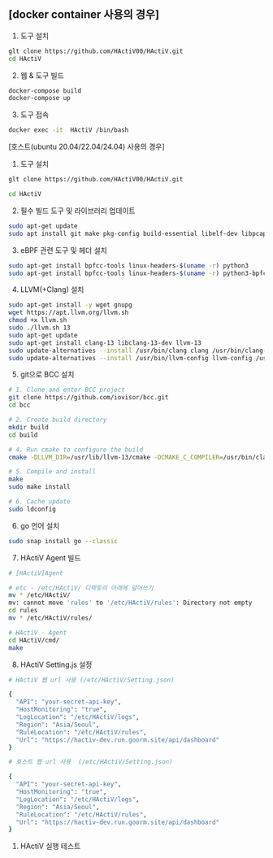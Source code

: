 <h2> [docker container 사용의 경우] </h2>

  1. 도구 설치
  ```bash
  glt clone https://github.com/HActiV00/HActiV.git
  cd HActiV
  ```
  2. 웹 & 도구 빌드
  ```bash
  docker-compose build
  docker-compose up
  ```

  3. 도구 접속
  ```bash
  docker exec -it  HActiV /bin/bash
  ```

[호스트(ubuntu 20.04/22.04/24.04) 사용의 경우]

  1. 도구 설치

  ```bash
  glt clone https://github.com/HActiV00/HActiV.git
  
  cd HActiV
  ```

  2. 필수 빌드 도구 및 라이브러리 업데이트
  
  ```bash
  sudo apt-get update
  sudo apt install git make pkg-config build-essential libelf-dev libpcap-dev zlib1g-dev cmake
  ```
  
  3. eBPF 관련 도구 및 헤더 설치
  
  ```bash
  sudo apt-get install bpfcc-tools linux-headers-$(uname -r) python3
  sudo apt-get install bpfcc-tools linux-headers-$(uname -r) python3-bpfcc
  ```
  
  4. LLVM(+Clang) 설치
  
  ```bash
  sudo apt-get install -y wget gnupg
  wget https://apt.llvm.org/llvm.sh
  chmod +x llvm.sh
  sudo ./llvm.sh 13
  sudo apt-get update
  sudo apt-get install clang-13 libclang-13-dev llvm-13
  sudo update-alternatives --install /usr/bin/clang clang /usr/bin/clang-13 100
  sudo update-alternatives --install /usr/bin/llvm-config llvm-config /usr/bin/llvm-config-13 100
  ```
  
  5. git으로 BCC 설치
  
  ```bash
  # 1. Clone and enter BCC project
  git clone https://github.com/iovisor/bcc.git
  cd bcc
  
  # 2. Create build directory
  mkdir build
  cd build
  
  # 4. Run cmake to configure the build
  cmake -DLLVM_DIR=/usr/lib/llvm-13/cmake -DCMAKE_C_COMPILER=/usr/bin/clang-13 -DCMAKE_CXX_COMPILER=/usr/bin/clang++-13 ..
  
  # 5. Compile and install
  make
  sudo make install
  
  # 6. Cache update
  sudo ldconfig
  ```
  
  6. go 언어 설치

  ```bash
  sudo snap install go --classic
  ```
  
  7. HActiV Agent 빌드
  
  ```bash
  # [HActiV]Agent
  
  # etc - /etc/HActiV/ 디렉토리 아래에 덮어쓰기
  mv * /etc/HActiV/
  mv: cannot move 'rules' to '/etc/HActiV/rules': Directory not empty
  cd rules
  mv * /etc/HActiV/rules/
  
  # HActiV - Agent
  cd HActiV/cmd/
  make
  ```
  
  8. HActiV Setting.js 설정
  
  ```bash
  # HActiV 웹 url 사용 (/etc/HActiV/Setting.json)
  
  {
    "API": "your-secret-api-key",
    "HostMonitoring": "true",
    "LogLocation": "/etc/HActiV/logs",
    "Region": "Asia/Seoul",
    "RuleLocation": "/etc/HActiV/rules",
    "Url": "https://hactiv-dev.run.goorm.site/api/dashboard"
  }
  ```

  ```bash
  # 호스트 웹 url 사용  (/etc/HActiV/Setting.json)
  
  {
    "API": "your-secret-api-key",
    "HostMonitoring": "true",
    "LogLocation": "/etc/HActiV/logs",
    "Region": "Asia/Seoul",
    "RuleLocation": "/etc/HActiV/rules",
    "Url": "https://hactiv-dev.run.goorm.site/api/dashboard"
  }
  ```
  1. HActiV 실행 테스트
